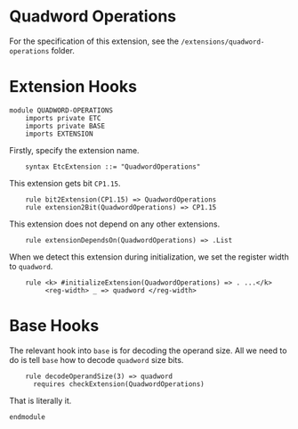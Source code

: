 # Quadword Operations

For the specification of this extension, see the `/extensions/quadword-operations` folder.

# Extension Hooks

```k
module QUADWORD-OPERATIONS
    imports private ETC
    imports private BASE
    imports EXTENSION
```

Firstly, specify the extension name.

```k
    syntax EtcExtension ::= "QuadwordOperations"
```

This extension gets bit `CP1.15`.

```k
    rule bit2Extension(CP1.15) => QuadwordOperations
    rule extension2Bit(QuadwordOperations) => CP1.15
```

This extension does not depend on any other extensions.

```k
    rule extensionDependsOn(QuadwordOperations) => .List
```

When we detect this extension during initialization, we set the register
width to `quadword`.

```k
    rule <k> #initializeExtension(QuadwordOperations) => . ...</k>
         <reg-width> _ => quadword </reg-width>
```

# Base Hooks

The relevant hook into `base` is for decoding the operand size.
All we need to do is tell `base` how to decode `quadword` size bits.

```k
    rule decodeOperandSize(3) => quadword
      requires checkExtension(QuadwordOperations)
```

That is literally it.

```k
endmodule
```
